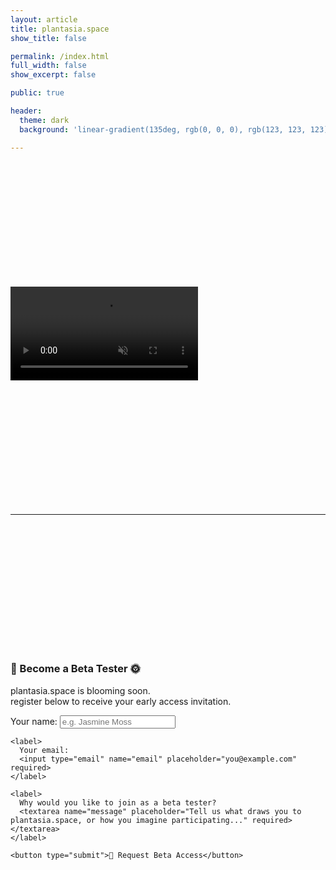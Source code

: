 ```yaml
---
layout: article
title: plantasia.space
show_title: false

permalink: /index.html
full_width: false
show_excerpt: false

public: true

header:
  theme: dark
  background: 'linear-gradient(135deg, rgb(0, 0, 0), rgb(123, 123, 123))' # Removed the extra comma

---
```

<div style="height: 5vh;"></div>

<!-- Hero Section with Video -->
<section class="hero hero--video">
  <video autoplay loop muted playsinline class="hero__video">
    <source src="/img/landing/header-1.mp4" type="video/mp4">
    Your browser does not support the video tag.
  </video>
</section>

<div style="height: 5vh;"></div>

<hr>

<div style="height: 5vh;"></div>

<div class="form-container-index">
  <h3>🌸 Become a Beta Tester 🌞</h3>
  <p>
    plantasia.space is blooming soon.<br>
    register below to receive your early access invitation.
  </p>
  
  <form
    action="https://formspree.io/f/xvgkqgel"
    method="POST"
    class="contact-form"
  >
    <label>
      Your name:
      <input type="text" name="name" placeholder="e.g. Jasmine Moss" required>
    </label>

    <label>
      Your email:
      <input type="email" name="email" placeholder="you@example.com" required>
    </label>

    <label>
      Why would you like to join as a beta tester?
      <textarea name="message" placeholder="Tell us what draws you to plantasia.space, or how you imagine participating..." required></textarea>
    </label>

    <button type="submit">🌱 Request Beta Access</button>
  </form>
</div>